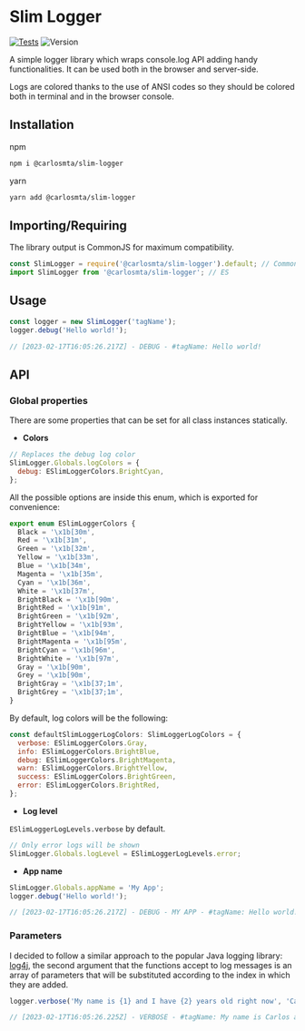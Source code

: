 # Slim Logger

[![Tests](https://github.com/carlos-molero/slim-logger/actions/workflows/test.yml/badge.svg)](https://github.com/carlos-molero/pure-js-mapper/actions/workflows/test.yml)
![Version](https://img.shields.io/badge/Version-1.0.0-blue)

A simple logger library which wraps console.log API adding handy functionalities. It can be used both in the browser and server-side.

Logs are colored thanks to the use of ANSI codes so they should be colored both in terminal and in the browser console.

## Installation

npm

```bash
npm i @carlosmta/slim-logger
```

yarn

```bash
yarn add @carlosmta/slim-logger
```

## Importing/Requiring

The library output is CommonJS for maximum compatibility.

```javascript
const SlimLogger = require('@carlosmta/slim-logger').default; // CommonJS
import SlimLogger from '@carlosmta/slim-logger'; // ES
```

## Usage

```javascript
const logger = new SlimLogger('tagName');
logger.debug('Hello world!');

// [2023-02-17T16:05:26.217Z] - DEBUG - #tagName: Hello world!
```

## API

### Global properties

There are some properties that can be set for all class instances statically.

- **Colors**

```javascript
// Replaces the debug log color
SlimLogger.Globals.logColors = {
  debug: ESlimLoggerColors.BrightCyan,
};
```

All the possible options are inside this enum, which is exported for convenience:

```javascript
export enum ESlimLoggerColors {
  Black = '\x1b[30m',
  Red = '\x1b[31m',
  Green = '\x1b[32m',
  Yellow = '\x1b[33m',
  Blue = '\x1b[34m',
  Magenta = '\x1b[35m',
  Cyan = '\x1b[36m',
  White = '\x1b[37m',
  BrightBlack = '\x1b[90m',
  BrightRed = '\x1b[91m',
  BrightGreen = '\x1b[92m',
  BrightYellow = '\x1b[93m',
  BrightBlue = '\x1b[94m',
  BrightMagenta = '\x1b[95m',
  BrightCyan = '\x1b[96m',
  BrightWhite = '\x1b[97m',
  Gray = '\x1b[90m',
  Grey = '\x1b[90m',
  BrightGray = '\x1b[37;1m',
  BrightGrey = '\x1b[37;1m',
}
```

By default, log colors will be the following:

```javascript
const defaultSlimLoggerLogColors: SlimLoggerLogColors = {
  verbose: ESlimLoggerColors.Gray,
  info: ESlimLoggerColors.BrightBlue,
  debug: ESlimLoggerColors.BrightMagenta,
  warn: ESlimLoggerColors.BrightYellow,
  success: ESlimLoggerColors.BrightGreen,
  error: ESlimLoggerColors.BrightRed,
};
```

- **Log level**

`ESlimLoggerLogLevels.verbose` by default.

```javascript
// Only error logs will be shown
SlimLogger.Globals.logLevel = ESlimLoggerLogLevels.error;
```

- **App name**

```javascript
SlimLogger.Globals.appName = 'My App';
logger.debug('Hello world!');

// [2023-02-17T16:05:26.217Z] - DEBUG - MY APP - #tagName: Hello world!
```

### Parameters

I decided to follow a similar approach to the popular Java logging library: [log4j](https://logging.apache.org/log4j/2.x/), the second argument that the functions accept to log messages is an array of parameters that will be substituted according to the index in which they are added.

```javascript
logger.verbose('My name is {1} and I have {2} years old right now', 'Carlos', 28);

// [2023-02-17T16:05:26.225Z] - VERBOSE - #tagName: My name is Carlos and I have 28 years old right now
```
